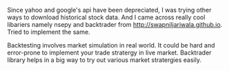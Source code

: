 
Since yahoo and google's api have been depreciated, I was trying other ways to download historical stock data. And I came across really cool libariers namely nsepy and backtrader from http://swapniljariwala.github.io. Tried to implement the same.

Backtesting involves market simulation in real world. It could be hard and error-prone to implement your trade stratergy in live market. Backtrader library helps in a big way to try out various market stratergies easily.

